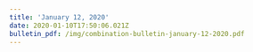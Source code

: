 ```yaml
---
title: 'January 12, 2020'
date: 2020-01-10T17:50:06.021Z
bulletin_pdf: /img/combination-bulletin-january-12-2020.pdf
---
```


